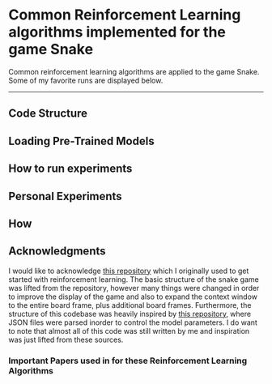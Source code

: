 # Common Reinforcement Learning algorithms implemented for the game Snake

Common reinforcement learning algorithms are applied to the game Snake. Some of my favorite runs are displayed below.


___

## Code Structure


## Loading Pre-Trained Models


## How to run experiments


## Personal Experiments


## How 


## Acknowledgments

I would like to acknowledge [this repository](https://github.com/patrickloeber/snake-ai-pytorch) which I originally used to get started with reinforcement learning. The basic structure of the snake game was lifted from the repository, however many things were changed in order to improve the display of the game and also to expand the context window to the entire board frame, plus additional board frames. Furthermore, the structure of this codebase was heavily inspired by [this repository](https://github.com/DragonWarrior15/snake-rl), where JSON files were parsed inorder to control the model parameters. I do want to note that almost all of this code was still written by me and inspiration was just lifted from these sources.

### Important Papers used in for these Reinforcement Learning Algorithms
